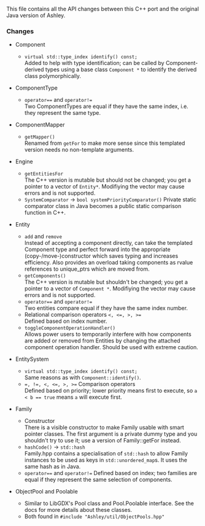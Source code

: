 This file contains all the API changes between this C++ port and the original Java version of Ashley.

### Changes ###

- Component
  - `virtual std::type_index identify() const;`  
    Added to help with type identification; can be called by Component-derived types using a base class `Component *`
    to identify the derived class polymorphically.
    
- ComponentType  
  - `operator==` and `operator!=`  
  Two ComponentTypes are equal if they have the same index, i.e. they represent the same type.
  
- ComponentMapper
  - `getMapper()`   
  Renamed from `getFor` to make more sense since this templated version needs no non-template arguments.
  
- Engine
  - `getEntitiesFor`  
  The C++ version is mutable but should not be changed; you get a pointer to a vector of `Entity*`. Modifiying the
  vector may cause errors and is not supported.
  - `SystemComparator` -> `bool systemPriorityComparator()`
  Private static comparator class in Java becomes a public static comparison function in C++.
  
- Entity
  - `add` and `remove`  
  Instead of accepting a component directly, can take the templated Component type and perfect forward into the
  appropriate (copy-/move-)constructor which saves typing and increases efficiency.
  Also provides an overload taking components as rvalue references to unique_ptrs which are moved from.
  - `getComponents()`  
  The C++ version is mutable but shouldn't be changed; you get a pointer to a vector of `Component *`. Modifiying
  the vector may cause errors and is not supported.
  - `operator==` and `operator!=`  
  Two entities compare equal if they have the same index number.
  - Relational comparison operators `<, <=, >, >=`  
  Defined based on index number.
  - `toggleComponentOperationHandler()`   
  Allows power users to temporarily interfere with how components are added or removed from Entities by changing the 
  attached component operation handler. Should be used with extreme caution.
  
- EntitySystem
  - `virtual std::type_index identify() const;`  
    Same reasons as with `Component::identify()`.
  - `=, !=, <, <=, >, >=` Comparison operators  
  Defined based on priority; lower priority means first to execute, so `a < b == true` means `a` will execute first.
  
- Family
  - Constructor  
    There is a visible constructor to make Family usable with smart pointer classes. The first argument is a private dummy type
    and you shouldn't try to use it; use a version of Family::getFor instead.
  - `hashCode()` -> `std::hash`  
  Family.hpp contains a specialisation of `std::hash` to allow Family instances to be used as keys in
  `std::unordered_map`s. It uses the same hash as in Java.
  - `operator==` and `operator!=`
  Defined based on index; two families are equal if they represent the same selection of components.
  
- ObjectPool<T> and Poolable
  - Similar to LibGDX's Pool class and Pool.Poolable interface. See the docs for more details about these classes.
  - Both found in `#include "Ashley/util/ObjectPools.hpp"`